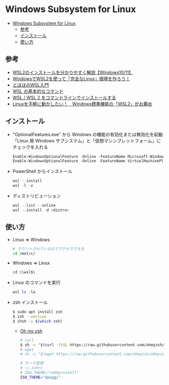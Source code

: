 # Windows Subsystem for Linux

- [Windows Subsystem for Linux](#windows-subsystem-for-linux)
  - [参考](#参考)
  - [インストール](#インストール)
  - [使い方](#使い方)

## 参考

- [WSL2のインストールを分かりやすく解説【Windows10/11】](https://chigusa-web.com/blog/wsl2-win11/)
- [WindowsでWSL2を使って「完全なLinux」環境を作ろう！](https://www.kagoya.jp/howto/it-glossary/develop/wsl2_linux/)
- [とほほのWSL入門](https://www.tohoho-web.com/ex/wsl.html)
- [WSL の基本的なコマンド](https://learn.microsoft.com/ja-jp/windows/wsl/basic-commands)
- [WSL / WSL 2 をコマンドラインでインストールする](https://qiita.com/moriai/items/850ee91d60edc91e7b7e)
- [Linuxを手軽に動かしたい！　Windows標準機能の「WSL2」がお薦め](https://xtech.nikkei.com/atcl/nxt/column/18/02647/111500001/)

## インストール

- "OptionalFeatures.exe" から Windows の機能の有効化または無効化を起動
  「Linux 用 Windows サブシステム」と「仮想マシンプレットフォーム」にチェックを入れる

  ```PowerShell
  Enable-WindowsOptionalFeature -Online -FeatureName Microsoft-Windows-Subsystem-Linux
  Enable-WindowsOptionalFeature -Online -FeatureName VirtualMachinePlatform
  ```

- PowerShell からインストール

  ```PowerShell
  wsl --install
  wsl -l -v
  ```

- ディストリビューション

  ```PowerShell
  wsl --list --online
  wsl --install -d <distro>
  ```

## 使い方

- Linux => Windows

  ```sh
  # マウントされているのでアクセスできる
  cd /mnt/c/
  ```

- Windows => Linux

  ```PowerShell
  cd \\wsl$\
  ```

- Linux のコマンドを実行

  ```PowerShell
  wsl ls -la
  ```

- zsh インストール

  ```sh
  $ sudo apt install zsh
  $ zsh --version
  $ chsh -s $(which zsh)
  ```

  - [Oh my zsh](https://ohmyz.sh/)

    ```sh
    # curl
    $ sh -c "$(curl -fsSL https://raw.githubusercontent.com/ohmyzsh/ohmyzsh/master/tools/install.sh)"
    # wget
    # sh -c "$(wget https://raw.githubusercontent.com/ohmyzsh/ohmyzsh/master/tools/install.sh -O -)"

    # テーマ変更
    # ~/.zshrc
    # ZSH_THEME="robbyrussell"
    ZSH_THEME="dpoggi"
    ```
